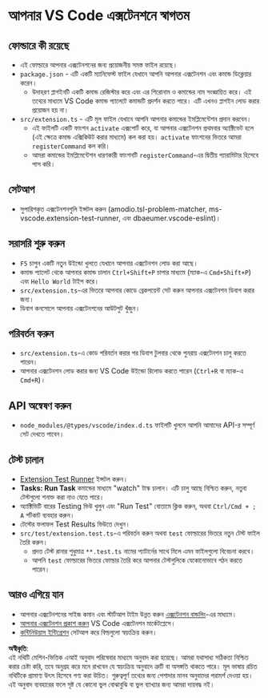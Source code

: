 # আপনার VS Code এক্সটেনশনে স্বাগতম

## ফোল্ডারে কী রয়েছে

* এই ফোল্ডারে আপনার এক্সটেনশনের জন্য প্রয়োজনীয় সমস্ত ফাইল রয়েছে।
* `package.json` - এটি একটি ম্যানিফেস্ট ফাইল যেখানে আপনি আপনার এক্সটেনশন এবং কমান্ড ডিক্লেয়ার করেন।
  * উদাহরণ প্লাগইনটি একটি কমান্ড রেজিস্টার করে এবং এর শিরোনাম ও কমান্ডের নাম সংজ্ঞায়িত করে। এই তথ্যের মাধ্যমে VS Code কমান্ড প্যালেটে কমান্ডটি প্রদর্শন করতে পারে। এটি এখনও প্লাগইন লোড করার প্রয়োজন হয় না।
* `src/extension.ts` - এটি মূল ফাইল যেখানে আপনি আপনার কমান্ডের ইমপ্লিমেন্টেশন প্রদান করবেন।
  * এই ফাইলটি একটি ফাংশন `activate` এক্সপোর্ট করে, যা আপনার এক্সটেনশন প্রথমবার অ্যাক্টিভেট হলে (এই ক্ষেত্রে কমান্ড এক্সিকিউট করার মাধ্যমে) কল করা হয়। `activate` ফাংশনের ভিতরে আমরা `registerCommand` কল করি।
  * আমরা কমান্ডের ইমপ্লিমেন্টেশন ধারণকারী ফাংশনটি `registerCommand`-এর দ্বিতীয় প্যারামিটার হিসেবে পাস করি।

## সেটআপ

* সুপারিশকৃত এক্সটেনশনগুলি ইন্সটল করুন (amodio.tsl-problem-matcher, ms-vscode.extension-test-runner, এবং dbaeumer.vscode-eslint)।

## সরাসরি শুরু করুন

* `F5` চাপুন একটি নতুন উইন্ডো খুলতে যেখানে আপনার এক্সটেনশন লোড করা আছে।
* কমান্ড প্যালেট থেকে আপনার কমান্ড চালান `Ctrl+Shift+P` চাপার মাধ্যমে (ম্যাক-এ `Cmd+Shift+P`) এবং `Hello World` টাইপ করে।
* `src/extension.ts`-এর ভিতরে আপনার কোডে ব্রেকপয়েন্ট সেট করুন আপনার এক্সটেনশন ডিবাগ করার জন্য।
* ডিবাগ কনসোলে আপনার এক্সটেনশনের আউটপুট খুঁজুন।

## পরিবর্তন করুন

* `src/extension.ts`-এ কোড পরিবর্তন করার পর ডিবাগ টুলবার থেকে পুনরায় এক্সটেনশন চালু করতে পারেন।
* আপনার এক্সটেনশন লোড করার জন্য VS Code উইন্ডো রিলোড করতে পারেন (`Ctrl+R` বা ম্যাক-এ `Cmd+R`)।

## API অন্বেষণ করুন

* `node_modules/@types/vscode/index.d.ts` ফাইলটি খুললে আপনি আমাদের API-র সম্পূর্ণ সেট দেখতে পাবেন।

## টেস্ট চালান

* [Extension Test Runner](https://marketplace.visualstudio.com/items?itemName=ms-vscode.extension-test-runner) ইন্সটল করুন।
* **Tasks: Run Task** কমান্ডের মাধ্যমে "watch" টাস্ক চালান। এটি চালু আছে নিশ্চিত করুন, নতুবা টেস্টগুলো শনাক্ত করা নাও যেতে পারে।
* অ্যাক্টিভিটি বারের Testing ভিউ খুলুন এবং "Run Test" বোতামে ক্লিক করুন, অথবা `Ctrl/Cmd + ; A` শর্টকাট ব্যবহার করুন।
* টেস্টের ফলাফল Test Results ভিউতে দেখুন।
* `src/test/extension.test.ts`-এ পরিবর্তন করুন অথবা `test` ফোল্ডারের ভিতরে নতুন টেস্ট ফাইল তৈরি করুন।
  * প্রদত্ত টেস্ট রানার শুধুমাত্র `**.test.ts` নামের প্যাটার্নের সাথে মিলে এমন ফাইলগুলো বিবেচনা করবে।
  * আপনি `test` ফোল্ডারের ভিতরে ফোল্ডার তৈরি করে আপনার টেস্টগুলিকে যেকোনোভাবে গঠন করতে পারেন।

## আরও এগিয়ে যান

* আপনার এক্সটেনশনের সাইজ কমান এবং স্টার্টআপ টাইম উন্নত করুন [এক্সটেনশন বান্ডলিং](https://code.visualstudio.com/api/working-with-extensions/bundling-extension)-এর মাধ্যমে।
* [আপনার এক্সটেনশন প্রকাশ করুন](https://code.visualstudio.com/api/working-with-extensions/publishing-extension) VS Code এক্সটেনশন মার্কেটপ্লেসে।
* [কন্টিনিউয়াস ইন্টিগ্রেশন](https://code.visualstudio.com/api/working-with-extensions/continuous-integration) সেটআপ করে বিল্ডগুলো স্বয়ংক্রিয় করুন।

**অস্বীকৃতি**:  
এই নথিটি মেশিন-ভিত্তিক এআই অনুবাদ পরিষেবার মাধ্যমে অনুবাদ করা হয়েছে। আমরা যথাসাধ্য সঠিকতা নিশ্চিত করার চেষ্টা করি, তবে অনুগ্রহ করে মনে রাখবেন যে স্বয়ংক্রিয় অনুবাদে ত্রুটি বা অসঙ্গতি থাকতে পারে। মূল ভাষায় রচিত নথিটিকে প্রামাণ্য উৎস হিসেবে গণ্য করা উচিত। গুরুত্বপূর্ণ তথ্যের জন্য পেশাদার মানব অনুবাদের পরামর্শ দেওয়া হয়। এই অনুবাদ ব্যবহারের ফলে সৃষ্ট যে কোনো ভুল বোঝাবুঝি বা ভুল ব্যাখ্যার জন্য আমরা দায়বদ্ধ নই।